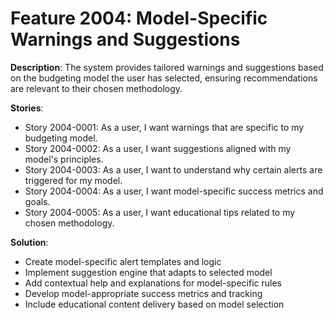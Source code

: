 # Feature 2004: Model-Specific Warnings and Suggestions

**Description**: The system provides tailored warnings and suggestions based on the budgeting model the user has selected, ensuring recommendations are relevant to their chosen methodology.

**Stories**:
- Story 2004-0001: As a user, I want warnings that are specific to my budgeting model.
- Story 2004-0002: As a user, I want suggestions aligned with my model's principles.
- Story 2004-0003: As a user, I want to understand why certain alerts are triggered for my model.
- Story 2004-0004: As a user, I want model-specific success metrics and goals.
- Story 2004-0005: As a user, I want educational tips related to my chosen methodology.

**Solution**:
- Create model-specific alert templates and logic
- Implement suggestion engine that adapts to selected model
- Add contextual help and explanations for model-specific rules
- Develop model-appropriate success metrics and tracking
- Include educational content delivery based on model selection
